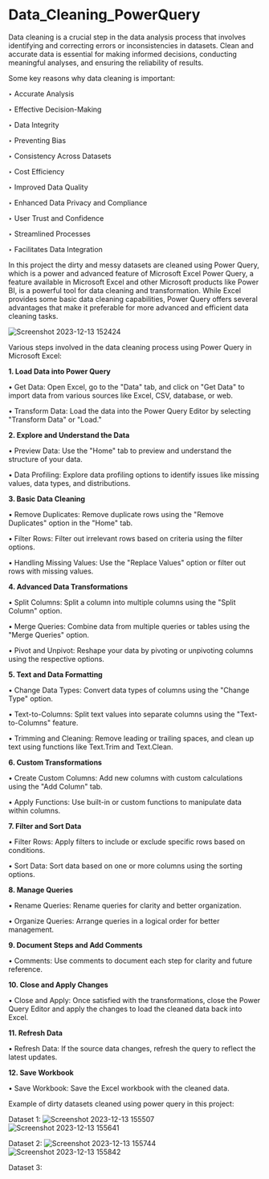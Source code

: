 # Data_Cleaning_PowerQuery
Data cleaning is a crucial step in the data analysis process that involves identifying and correcting errors or inconsistencies in datasets.
Clean and accurate data is essential for making informed decisions, conducting meaningful analyses, and ensuring the reliability of results. 

Some key reasons why data cleaning is important:

‣ Accurate Analysis


‣ Effective Decision-Making

‣ Data Integrity

‣ Preventing Bias

‣ Consistency Across Datasets

‣ Cost Efficiency

‣ Improved Data Quality

‣ Enhanced Data Privacy and Compliance

‣ User Trust and Confidence

‣ Streamlined Processes

‣ Facilitates Data Integration


In this project the dirty and messy datasets are cleaned using Power Query, which is a power and advanced feature of Microsoft Excel
Power Query, a feature available in Microsoft Excel and other Microsoft products like Power BI, is a powerful tool for data cleaning and transformation.
While Excel provides some basic data cleaning capabilities, Power Query offers several advantages that make it preferable for more advanced and efficient data cleaning tasks.

![Screenshot 2023-12-13 152424](https://github.com/SAMEER969/Data_Cleaning_PowerQuery/assets/88267199/ee5dfd67-e3da-4555-ab8c-877087f8e4b4)

Various steps involved in the data cleaning process using Power Query in Microsoft Excel:


**1. Load Data into Power Query**

• Get Data:
         Open Excel, go to the "Data" tab, and click on "Get Data" to import data from various sources like Excel, CSV, database, or web.

• Transform Data:
     Load the data into the Power Query Editor by selecting "Transform Data" or "Load."

**2. Explore and Understand the Data**

 • Preview Data:
    Use the "Home" tab to preview and understand the structure of your data.

 • Data Profiling:
    Explore data profiling options to identify issues like missing values, data types, and distributions.

**3. Basic Data Cleaning**

  • Remove Duplicates:
    Remove duplicate rows using the "Remove Duplicates" option in the "Home" tab.

  • Filter Rows:
    Filter out irrelevant rows based on criteria using the filter options.

  • Handling Missing Values:
    Use the "Replace Values" option or filter out rows with missing values.

**4. Advanced Data Transformations**

   • Split Columns:
     Split a column into multiple columns using the "Split Column" option.

   • Merge Queries:
    Combine data from multiple queries or tables using the "Merge Queries" option.

   • Pivot and Unpivot:
    Reshape your data by pivoting or unpivoting columns using the respective options.

**5. Text and Data Formatting**

   • Change Data Types:
    Convert data types of columns using the "Change Type" option.

   • Text-to-Columns:
    Split text values into separate columns using the "Text-to-Columns" feature.

   • Trimming and Cleaning:
    Remove leading or trailing spaces, and clean up text using functions like Text.Trim and Text.Clean.

**6. Custom Transformations**

   • Create Custom Columns:
    Add new columns with custom calculations using the "Add Column" tab.

   • Apply Functions:
    Use built-in or custom functions to manipulate data within columns.

**7. Filter and Sort Data**

   • Filter Rows:
    Apply filters to include or exclude specific rows based on conditions.

   • Sort Data:
    Sort data based on one or more columns using the sorting options.

**8. Manage Queries**

   • Rename Queries:
    Rename queries for clarity and better organization.

   • Organize Queries:
    Arrange queries in a logical order for better management.

**9. Document Steps and Add Comments**

   • Comments:
    Use comments to document each step for clarity and future reference.

**10. Close and Apply Changes**

   • Close and Apply:
    Once satisfied with the transformations, close the Power Query Editor and apply the changes to load the cleaned data back into Excel.

**11. Refresh Data**

   • Refresh Data:
    If the source data changes, refresh the query to reflect the latest updates.

**12. Save Workbook**

   • Save Workbook:
    Save the Excel workbook with the cleaned data.

Example of dirty datasets cleaned using power query in this project:

Dataset 1:
![Screenshot 2023-12-13 155507](https://github.com/SAMEER969/Data_Cleaning_PowerQuery/assets/88267199/4df81583-f54f-4acd-baf2-3e53047b8ccc)
![Screenshot 2023-12-13 155641](https://github.com/SAMEER969/Data_Cleaning_PowerQuery/assets/88267199/68f78d18-22aa-43a4-9fe4-54af244fb372)


Dataset 2:
![Screenshot 2023-12-13 155744](https://github.com/SAMEER969/Data_Cleaning_PowerQuery/assets/88267199/24c5b331-999b-402d-878f-664ea1bd1b62)
![Screenshot 2023-12-13 155842](https://github.com/SAMEER969/Data_Cleaning_PowerQuery/assets/88267199/8dd39d5f-a15c-41b2-87af-325d8f28458f)

Dataset 3:


